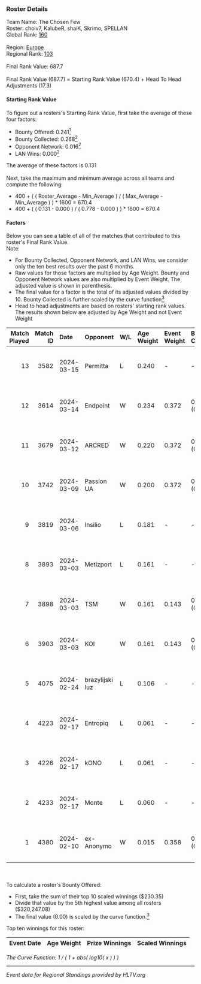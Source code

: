 ### Roster Details<br />
Team Name: The Chosen Few<br />
Roster: choiv7, KalubeR, shaiK, Skrimo, SPELLAN<br />
Global Rank: [160](../standings_global.md)<br />
<br />
Region: [Europe]( ../standings_europe.md)<br />
Regional Rank: [103]( ../standings_europe.md)<br />
<br />
Final Rank Value:  687.7<br />
<br />
Final Rank Value (687.7) = Starting Rank Value (670.4) + Head To Head Adjustments (17.3)<br />

#### Starting Rank Value<br />
To figure out a rosters's Starting Rank Value, first take the average of these four factors:<br />
- Bounty Offered: 0.241[<sup>1</sup>](#table2)
- Bounty Collected: 0.268[<sup>2</sup>](#table1)
- Opponent Network: 0.016[<sup>2</sup>](#table1)
- LAN Wins: 0.000[<sup>2</sup>](#table1)

The average of these factors is 0.131<br />
<br />
Next, take the maximum and minimum average across all teams and compute the following:<br />
- 400 + ( ( Roster_Average - Min_Average ) / ( Max_Average - Min_Average ) ) * 1600 = 670.4
- 400 + ( ( 0.131 - 0.000 ) / ( 0.778 - 0.000 ) ) * 1600 = 670.4


#### Factors<br />
Below you can see a table of all of the matches that contributed to this roster's Final Rank Value.<br />
Note:<br />

- For Bounty Collected, Opponent Network, and LAN Wins, we consider only the ten best results over the past 6 months.
- Raw values for those factors are multiplied by Age Weight. Bounty and Opponent Network values are also multiplied by Event Weight. The adjusted value is shown in parenthesis.
- The final value for a factor is the total of its adjusted values divided by 10. Bounty Collected is further scaled by the curve function[<sup>3</sup>](#curveFunction)
- Head to head adjustments are based on rosters' starting rank values. The results shown below are adjusted by Age Weight and not Event Weight
<span id="table1"></span><br />


| Match Played | Match ID | Date       | Opponent        | W/L | Age Weight | Event Weight | Bounty Collected | Opponent Network | LAN Wins  | H2H Adj. | Roster                                  |
| -: | -: | :- | :- | :- | :- | :- | :- | :- | :- | -: | :- |
|           13 |     3582 | 2024-03-15 | Permitta        | L   | 0.240      | -            | -                | -                | -         |    -1.15 | choiv7, KalubeR, shaiK, Skrimo, SPELLAN |
|           12 |     3614 | 2024-03-14 | Endpoint        | W   | 0.234      | 0.372        | 0.012 (0.001)    | 0.540 (0.047)    | 0 (0.000) |     5.60 | choiv7, KalubeR, shaiK, Skrimo, SPELLAN |
|           11 |     3679 | 2024-03-12 | ARCRED          | W   | 0.220      | 0.372        | 0.041 (0.003)    | 0.369 (0.030)    | 0 (0.000) |     5.46 | choiv7, KalubeR, shaiK, Skrimo, SPELLAN |
|           10 |     3742 | 2024-03-09 | Passion UA      | W   | 0.200      | 0.372        | 0.173 (0.013)    | 1.000 (0.075)    | 0 (0.000) |     5.75 | choiv7, KalubeR, shaiK, Skrimo, SPELLAN |
|            9 |     3819 | 2024-03-06 | Insilio         | L   | 0.181      | -            | -                | -                | -         |    -1.27 | choiv7, KalubeR, shaiK, Skrimo, SPELLAN |
|            8 |     3893 | 2024-03-03 | Metizport       | L   | 0.161      | -            | -                | -                | -         |    -1.08 | choiv7, KalubeR, shaiK, Skrimo, SPELLAN |
|            7 |     3898 | 2024-03-03 | TSM             | W   | 0.161      | 0.143        | 0.005 (0.000)    | 0.043 (0.001)    | 0 (0.000) |     2.55 | choiv7, KalubeR, shaiK, Skrimo, SPELLAN |
|            6 |     3903 | 2024-03-03 | KOI             | W   | 0.161      | 0.143        | 0.058 (0.001)    | 0.356 (0.008)    | 0 (0.000) |     4.61 | choiv7, KalubeR, shaiK, Skrimo, SPELLAN |
|            5 |     4075 | 2024-02-24 | brazylijski luz | L   | 0.106      | -            | -                | -                | -         |    -1.10 | choiv7, KalubeR, shaiK, Skrimo, SPELLAN |
|            4 |     4223 | 2024-02-17 | Entropiq        | L   | 0.061      | -            | -                | -                | -         |    -1.29 | choiv7, KalubeR, shaiK, Skrimo, SPELLAN |
|            3 |     4226 | 2024-02-17 | kONO            | L   | 0.061      | -            | -                | -                | -         |    -0.60 | choiv7, KalubeR, shaiK, Skrimo, SPELLAN |
|            2 |     4233 | 2024-02-17 | Monte           | L   | 0.060      | -            | -                | -                | -         |    -0.28 | choiv7, KalubeR, shaiK, Skrimo, SPELLAN |
|            1 |     4380 | 2024-02-10 | ex-Anonymo      | W   | 0.015      | 0.358        | 0.000 (0.000)    | 0.000 (0.000)    | 0 (0.000) |     0.08 | choiv7, KalubeR, shaiK, Skrimo, SPELLAN |

<br />
<span id="table2"></span><br />
To calculate a roster's Bounty Offered:<br />

- First, take the sum of their top 10 scaled winnings ($230.35)
- Divide that value by the 5th highest value among all rosters ($320,247.08)
- The final value (0.00) is scaled by the curve function.[<sup>3</sup>](#curveFunction)

Top ten winnings for this roster:<br />

| Event Date | Age Weight | Prize Winnings | Scaled Winnings |
| :- | -: | :- | :- |


<span id="curveFunction"></span>_The Curve Function: 1 / ( 1 + abs( log10( x ) ) )_<br />

---
_Event data for Regional Standings provided by HLTV.org_<br />
